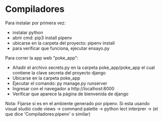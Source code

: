# Compiladores

Para instalar por primera vez:
 - instalar python 
 - abrir cmd: pip3 install pipenv
 - ubicarse en la carpeta del proyecto: pipenv install
 - para verificar que funciona, ejecutar ensayo.py

 Para correr la app web "poke_app":
 - Añadir el archivo secrets.py en la carpeta poke_app/poke_app el cual contiene la clave secreta del proyecto django
 - Ubicarse en la carpeta poke_app
 - Ejecutar el comando: py manage.py runserver
 - Ingresar con el navegador a http://localhost:8000
 - Verificar que aparece la página de bienvenida de django

 Nota:
 Fijarse si es en el ambiente generado por pipenv.
 Si esta usando visual studio code 
 views -> command palette -> python lect interprer -> (el que dice 'Compiladores:pipenv' o similar)
